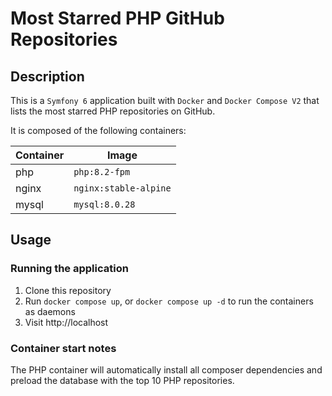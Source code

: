# Most Starred PHP GitHub Repositories

## Description

This is a `Symfony 6` application built with `Docker` and `Docker Compose V2` that lists the most starred PHP repositories on GitHub.

It is composed of the following containers:

| Container | Image |
| ----------- | ----------- |
| php | `php:8.2-fpm` |
| nginx | `nginx:stable-alpine` |
| mysql | `mysql:8.0.28` |

## Usage

### Running the application

1. Clone this repository
2. Run `docker compose up`, or `docker compose up -d` to run the containers as daemons
3. Visit http://localhost

### Container start notes

The PHP container will automatically install all composer dependencies and preload the database with the top 10 PHP repositories.